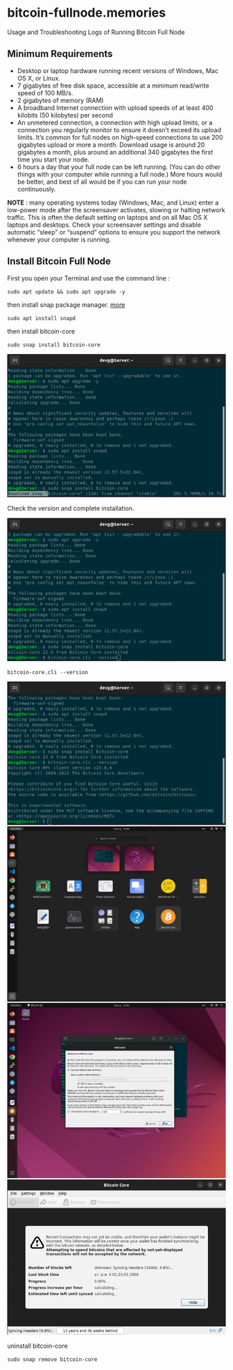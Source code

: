 # bitcoin-fullnode.memories
 Usage and Troubleshooting Logs of Running Bitcoin Full Node
 
## Minimum Requirements

- Desktop or laptop hardware running recent versions of Windows, Mac OS X, or Linux.
- 7 gigabytes of free disk space, accessible at a minimum read/write speed of 100 MB/s.
- 2 gigabytes of memory (RAM)
- A broadband Internet connection with upload speeds of at least 400 kilobits (50 kilobytes) per second
- An unmetered connection, a connection with high upload limits, or a connection you regularly monitor to ensure it doesn’t exceed its upload limits. It’s common for full nodes on high-speed connections to use 200 gigabytes upload or more a month. Download usage is around 20 gigabytes a month, plus around an additional 340 gigabytes the first time you start your node.
- 6 hours a day that your full node can be left running. (You can do other things with your computer while running a full node.) More hours would be better, and best of all would be if you can run your node continuously.

**NOTE** : many operating systems today (Windows, Mac, and Linux) enter a low-power mode after the screensaver activates, slowing or halting network traffic. This is often the default setting on laptops and on all Mac OS X laptops and desktops. Check your screensaver settings and disable automatic “sleep” or “suspend” options to ensure you support the network whenever your computer is running.

## Install Bitcoin Full Node

First you open your Terminal and use the command line :

~~~
sudo apt update && sudo apt upgrade -y
~~~

then install snap package manager. [more](https://snapcraft.io/docs/installing-snapd)

~~~
sudo apt install snapd
~~~

then install bitcoin-core

~~~
sudo snap install bitcoin-core
~~~

![pic1](/src/Screenshot%20from%202022-11-22%2015-43-28.png)

Check the version and complete installation.

![pic2](/src/Screenshot%20from%202022-11-22%2015-44-04.png)

~~~
bitcoin-core.cli --version
~~~

![pic3](/src/Screenshot%20from%202022-11-22%2015-44-16.png)
![pic4](/src/Screenshot%20from%202022-11-22%2015-44-38.png)
![pic5](/src/Screenshot%20from%202022-11-22%2015-45-25.png)
![pic6](/src/Screenshot%20from%202022-11-22%2015-46-00.png)

uninstall bitcoin-core

~~~
sudo snap remove bitcoin-core
~~~
